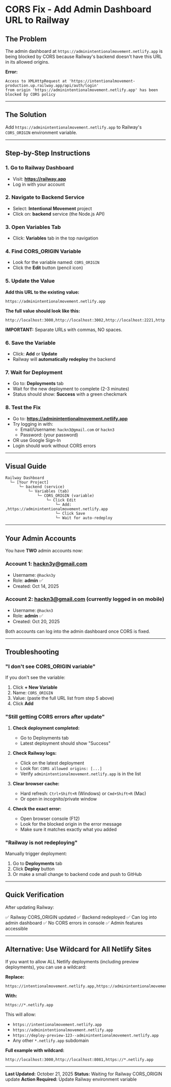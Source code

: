 # CORS Fix - Add Admin Dashboard URL to Railway

## The Problem

The admin dashboard at `https://adminintentionalmovement.netlify.app` is being blocked by CORS because Railway's backend doesn't have this URL in its allowed origins.

**Error:**
```
Access to XMLHttpRequest at 'https://intentionalmovement-production.up.railway.app/api/auth/login'
from origin 'https://adminintentionalmovement.netlify.app' has been blocked by CORS policy
```

---

## The Solution

Add `https://adminintentionalmovement.netlify.app` to Railway's `CORS_ORIGIN` environment variable.

---

## Step-by-Step Instructions

### 1. Go to Railway Dashboard
- Visit: **https://railway.app**
- Log in with your account

### 2. Navigate to Backend Service
- Select: **Intentional Movement** project
- Click on: **backend** service (the Node.js API)

### 3. Open Variables Tab
- Click: **Variables** tab in the top navigation

### 4. Find CORS_ORIGIN Variable
- Look for the variable named: `CORS_ORIGIN`
- Click the **Edit** button (pencil icon)

### 5. Update the Value

**Add this URL to the existing value:**
```
https://adminintentionalmovement.netlify.app
```

**The full value should look like this:**
```
http://localhost:3000,http://localhost:3002,http://localhost:2221,http://localhost:8081,http://localhost:8082,http://localhost:8083,http://localhost:8091,http://localhost:8092,http://localhost:19006,http://192.168.50.41:3001,http://192.168.50.41:8081,http://192.168.50.41:8083,https://intentionalmovement.netlify.app,https://adminintentionalmovement.netlify.app
```

**IMPORTANT:** Separate URLs with commas, NO spaces.

### 6. Save the Variable
- Click: **Add** or **Update**
- Railway will **automatically redeploy** the backend

### 7. Wait for Deployment
- Go to: **Deployments** tab
- Wait for the new deployment to complete (2-3 minutes)
- Status should show: **Success** with a green checkmark

### 8. Test the Fix
- Go to: **https://adminintentionalmovement.netlify.app**
- Try logging in with:
  - Email/Username: `hackn3@gmail.com` or `hackn3`
  - Password: (your password)
- OR use Google Sign-In
- Login should work without CORS errors

---

## Visual Guide

```
Railway Dashboard
  └─ [Your Project]
      └─ backend (service)
          └─ Variables (tab)
              └─ CORS_ORIGIN (variable)
                  └─ Click Edit
                      └─ Add: ,https://adminintentionalmovement.netlify.app
                      └─ Click Save
                      └─ Wait for auto-redeploy
```

---

## Your Admin Accounts

You have **TWO** admin accounts now:

### Account 1: hackn3y@gmail.com
- Username: `@hackn3y`
- Role: **admin** ✅
- Created: Oct 14, 2025

### Account 2: hackn3@gmail.com (currently logged in on mobile)
- Username: `@hackn3`
- Role: **admin** ✅
- Created: Oct 20, 2025

Both accounts can log into the admin dashboard once CORS is fixed.

---

## Troubleshooting

### "I don't see CORS_ORIGIN variable"

If you don't see the variable:
1. Click **+ New Variable**
2. Name: `CORS_ORIGIN`
3. Value: (paste the full URL list from step 5 above)
4. Click **Add**

### "Still getting CORS errors after update"

1. **Check deployment completed:**
   - Go to Deployments tab
   - Latest deployment should show "Success"

2. **Check Railway logs:**
   - Click on the latest deployment
   - Look for: `CORS allowed origins: [...]`
   - Verify `adminintentionalmovement.netlify.app` is in the list

3. **Clear browser cache:**
   - Hard refresh: `Ctrl+Shift+R` (Windows) or `Cmd+Shift+R` (Mac)
   - Or open in incognito/private window

4. **Check the exact error:**
   - Open browser console (F12)
   - Look for the blocked origin in the error message
   - Make sure it matches exactly what you added

### "Railway is not redeploying"

Manually trigger deployment:
1. Go to **Deployments** tab
2. Click **Deploy** button
3. Or make a small change to backend code and push to GitHub

---

## Quick Verification

After updating Railway:

✅ Railway CORS_ORIGIN updated
✅ Backend redeployed
✅ Can log into admin dashboard
✅ No CORS errors in console
✅ Admin features accessible

---

## Alternative: Use Wildcard for All Netlify Sites

If you want to allow ALL Netlify deployments (including preview deployments), you can use a wildcard:

**Replace:**
```
https://intentionalmovement.netlify.app,https://adminintentionalmovement.netlify.app
```

**With:**
```
https://*.netlify.app
```

This will allow:
- `https://intentionalmovement.netlify.app`
- `https://adminintentionalmovement.netlify.app`
- `https://deploy-preview-123--adminintentionalmovement.netlify.app`
- Any other `*.netlify.app` subdomain

**Full example with wildcard:**
```
http://localhost:3000,http://localhost:8081,https://*.netlify.app
```

---

**Last Updated:** October 21, 2025
**Status:** Waiting for Railway CORS_ORIGIN update
**Action Required:** Update Railway environment variable
